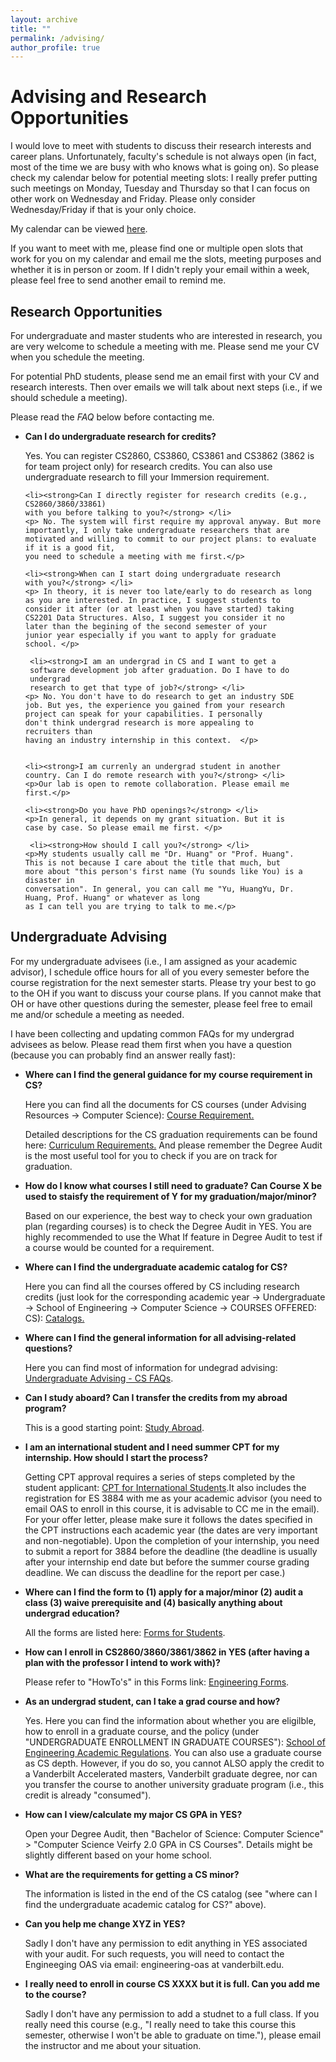 ```yaml
---
layout: archive
title: ""
permalink: /advising/
author_profile: true
---
```

Advising and Research Opportunities
=====
I would love to meet with students to discuss their research
         interests and career plans. Unfortunately, faculty's schedule
         is not always open (in fact, most of the time we are busy with who
         knows what is going on). So please check my calendar below for
         potential meeting slots: I really prefer putting such meetings
         on Monday, Tuesday and Thursday so that I can focus on other
         work on Wednesday and Friday. Please only consider
         Wednesday/Friday if
         that is your only choice.
        
My calendar can be viewed <a href="https://outlook.office365.com/owa/calendar/4995ea572e414aa692d698811d83cdf7@Vanderbilt.Edu/c9ef7f81ed8b41438435d8cdd70dce1a2478064644761699759/calendar.html" target="_blank">here</a>.

If you want to meet with me, please find one or multiple
open slots that work for you on my
calendar and email me the slots, meeting purposes and
whether it is in person or zoom. If I didn't reply your email within a
week, please feel free to send another email to remind me.

 <h2>Research Opportunities </h2>
 For undergraduate and master students who are interested in research,
        you are very welcome to schedule a meeting with me. Please send
        me your CV when you schedule the meeting.

 For potential PhD students, please send me an email first
        with your CV and research interests. Then over emails we will
        talk about next steps (i.e., if we should schedule a meeting). 
        
 Please read the <em>FAQ</em> below
          before contacting me.
         
<!-- <h3> FAQ </h3> -->
 <ul>
    <li><strong>Can I do undergraduate research for
    credits?</strong> </li>
    <p> Yes. You can register CS2860, CS3860, CS3861 and CS3862
    (3862 is for team project only) for
    research credits. You can also use undergraduate research to
    fill
    your Immersion requirement.</p>

    <li><strong>Can I directly register for research credits (e.g.,
    CS2860/3860/33861)
    with you before talking to you?</strong> </li>
    <p> No. The system will first require my approval anyway. But more
    importantly, I only take undergraduate researchers that are
    motivated and willing to commit to our project plans: to evaluate if it is a good fit,
    you need to schedule a meeting with me first.</p>

    <li><strong>When can I start doing undergraduate research
    with you?</strong> </li>
    <p> In theory, it is never too late/early to do research as long
    as you are interested. In practice, I suggest students to
    consider it after (or at least when you have started) taking
    CS2201 Data Structures. Also, I suggest you consider it no
    later than the begining of the second semester of your
    junior year especially if you want to apply for graduate
    school. </p>

     <li><strong>I am an undergrad in CS and I want to get a
     software development job after graduation. Do I have to do
     undergrad
     research to get that type of job?</strong> </li>
    <p> No. You don't have to do research to get an industry SDE
    job. But yes, the experience you gained from your research
    project can speak for your capabilities. I personally
    don't think undergrad research is more appealing to
    recruiters than
    having an industry internship in this context.  </p>

    
    <li><strong>I am currenly an undergrad student in another
    country. Can I do remote research with you?</strong> </li>
    <p>Our lab is open to remote collaboration. Please email me
    first.</p>

    <li><strong>Do you have PhD openings?</strong> </li>
    <p>In general, it depends on my grant situation. But it is
    case by case. So please email me first. </p>

     <li><strong>How should I call you?</strong> </li>
    <p>My students usually call me "Dr. Huang" or "Prof. Huang".
    This is not because I care about the title that much, but
    more about "this person's first name (Yu sounds like You) is a disaster in
    conversation". In general, you can call me "Yu, HuangYu, Dr.
    Huang, Prof. Huang" or whatever as long
    as I can tell you are trying to talk to me.</p>



 </ul>


<h2>Undergraduate Advising </h2>
<p>For my undergraduate advisees (i.e., I am assigned as your
academic advisor), I schedule office hours for all of you every 
semester before the course registration for
the next semester starts. Please try your
best to go to the OH if you want to discuss your course
plans. If you cannot make that OH or have other questions
during the semester, please feel free to email me and/or schedule a meeting
as needed.</p>  

<p>I have been collecting and updating common FAQs for my undergrad advisees  as below. Please read
them first when you have a question (because you can
probably find an answer really fast):</p>



 <ul>
       <li><strong> Where can I find the general guidance for my
       course requirement in CS?</strong> </li>
    <p>Here you can find all the documents for CS courses (under
    Advising  Resources -> Computer Science): <a target="_blank"
 href="https://engineering.vanderbilt.edu/academic-services">Course
 Requirement.</a> </p>
    <p>Detailed descriptions for the CS graduation requirements
    can be found here: <a target="_blank"
 href="https://www.vanderbilt.edu/catalogs/kuali/undergraduate-23-24.php#/content/64766d03b47341001cb4f0a6">Curriculum 
 Requirements.</a> And please remember the Degree Audit is
 the most useful tool for you to check if you are on track for
 graduation.</p>

 <li><strong> How do I know what courses I still need to graduate? Can
 Course X be used to staisfy the requirement of Y for my
 graduation/major/minor?</strong> </li>
 <p>Based on our experience, the best way to check your own graduation
 plan (regarding courses) is to check the Degree Audit in YES. You are
 highly recommended to use the What If feature in Degree Audit to test
 if a course would be counted for a requirement.</p>




  <li><strong> Where can I find the undergraduate academic
  catalog for CS?</strong> </li>
    <p>Here you can find all the courses offered by CS including
    research credits (just look for the corresponding academic
    year -> Undergraduate -> School of Engineering -> Computer
    Science -> COURSES OFFERED: CS): <a target="_blank"
 href="https://registrar.vanderbilt.edu/catalogs/">Catalogs.</a> </p>


 <li><strong> Where can I find the general information for all
 advising-related questions?</strong> </li>
 <p>Here you can find most of information for undegrad advising: <a target="_blank"
 href="https://engineering.vanderbilt.edu/departments/computer-science/undergraduate-program/#faqs">Undergraduate
 Advising - CS FAQs</a>. </p>

 <li><strong> Can I study aboard? Can I transfer the credits
 from my abroad program?</strong> </li>
 <p> This is a good starting point: <a target="_blank"
 href="https://engineering.vanderbilt.edu/academics/undergraduate/study-abroad/">Study
 Abroad</a>. </p>

 <li><strong> I am an international student and I need summer CPT for my
 internship. How should I start the process?</strong> </li>
 <p> Getting CPT approval requires a series of steps completed by the
 student applicant: <a target="_blank"
 href="https://engineering.vanderbilt.edu/academics/undergraduate/professional-development/curricular-practical-training/">CPT
 for International Students</a>.It also includes the registration for ES
 3884 with me as your academic advisor (you need to email OAS to enroll in this course, it is advisable to CC me in the email). For your offer letter, please make sure it follows the dates
specified in the CPT instructions each academic year (the dates are very
important and non-negotiable). Upon the completion of your internship,
you need to submit a report for 3884 before the deadline (the deadline
is usually after your internship end date but before the summer course
grading deadline. We can discuss the deadline for the report per case.)</p>






<li><strong>Where can I find the form to (1) apply for a
major/minor (2) audit a class (3) waive prerequisite and 
(4) basically anything about undergrad education?</strong> </li>
<p>All the forms are listed here: <a target="_blank"
    href="https://engineering.vanderbilt.edu/academic-services/AcademicAdvising/Forms.php">
    Forms for Students</a>.</p>

<li><strong> How can I enroll in CS2860/3860/3861/3862 in YES (after having a plan with the professor I intend to work with)? </strong> </li>
<p> Please refer to "HowTo's" in this Forms link: <a target="_blank" href="https://engineering.vanderbilt.edu/academics/undergraduate/academic-services/forms/">Engineering Forms</a>.</p>

<li><strong>As an undergrad student, can I take a grad course and how?</strong> </li>
<p>Yes. Here you can find the information about whether you are
eligilble, how to enroll in a graduate course, and the policy (under "UNDERGRADUATE ENROLLMENT IN GRADUATE COURSES"): <a target="_blank"
    href="https://www.vanderbilt.edu/catalogs/kuali/undergraduate-23-24.php#/content/64766d03b47341001cb4f09f">
    School of Engineering Academic Regulations</a>. You can also use a
    graduate course as CS depth. However, if you do so, you cannot ALSO apply the
    credit to a Vanderbilt Accelerated masters, Vanderbilt graduate
    degree, nor can you transfer the course to another university
    graduate program (i.e., this credit is already "consumed").</p>


<li><strong> How can I view/calculate my major CS GPA in YES? </strong> </li>
<p> Open your Degree Audit, then "Bachelor of Science: Computer
Science" > "Computer Science Veirfy 2.0 GPA in CS Courses". Details
might be slightly different based on your home school.</p>

<li><strong> What are the requirements for getting a CS minor? </strong> </li>
<p> The information is listed in the end of the CS catalog (see "where
can I find the undergraduate academic catalog for CS?" above).</p>



 <li><strong> Can you help me change XYZ in YES? </strong> </li>
<p>Sadly I don't have any permission to edit anything in YES
associated with your audit. For such requests, you will need
to contact the Engineeging OAS via email: engineering-oas at vanderbilt.edu.</p>

 <li><strong> I really need to enroll in course CS XXXX but
 it is full. Can you add me to the course?</strong> </li>
<p>Sadly I don't have any permission to add a studnet to a
full class. If you really need this course (e.g., "I really
need to take this course this semester, otherwise I won't be
able to graduate on time."), please email the instructor and
me about your situation.</p>



</ul>



